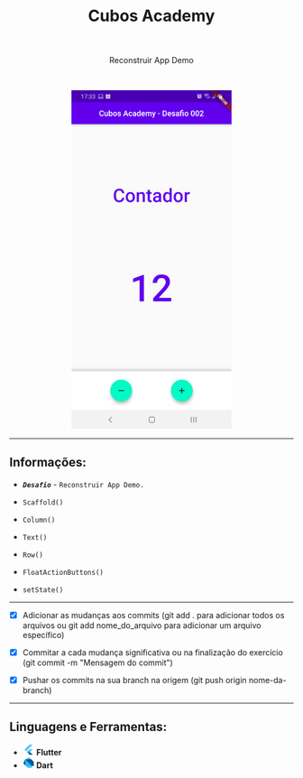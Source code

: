 <h1 align="center">
   <br>Cubos Academy<br><br>
</h1>

<p align="center"> Reconstruir App Demo </p> <br>


[//]: # (Adicione seus gifs / imagens aqui:)

<p align="center"> 
  <img src="screenshots/desafio.png" alt="demo" height="600"> 
</p>

<hr />

## **Informações:**
[//]: # (Descreva seu objetivo e o que foi usado no projeto:)

* <i><strong>`Desafio`</strong></i> - `Reconstruir App Demo.`

* `Scaffold()`
* `Column()`
* `Text()`
* `Row()`
* `FloatActionButtons()`
* `setState()`
<hr>

* [x] Adicionar as mudanças aos commits (git add . para adicionar todos os arquivos ou git add nome_do_arquivo para adicionar um arquivo específico)

* [x] Commitar a cada mudança significativa ou na finalização do exercício (git commit -m "Mensagem do commit")

* [x] Pushar os commits na sua branch na origem (git push origin nome-da-branch)
  

<hr />


## **Linguagens e Ferramentas:**
[//]: # (Adicione os recursos do seu projeto aqui:)

- <code><img height="20" src="https://github.com/brandaoti/organizar-github/blob/main/img/flutter.png"></code> **Flutter**
- <code><img height="20" src="https://github.com/brandaoti/organizar-github/blob/main/img/dart.png"></code> **Dart**